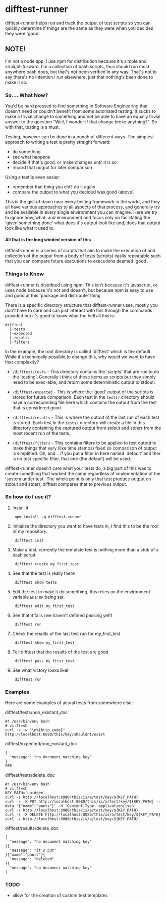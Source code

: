 # difftest-runner
difftest-runner helps run and track the output of test scripts so you can quickly
determine if things are the same as they were when you decided they were 'good'.

## NOTE!
I'm not a node app, I use npm for distribution because it's simple and
straight-forward.  I'm a collection of bash scripts, thus should run most
anywhere bash does, but that's not been verified in any way. That's not to
say there's no intention I run elsewhere, just that nothing's been done to
make it so.


### So.... What Now?
You'd be hard pressed to find something in Software Engineering that doesn't need or couldn't benefit from some automated testing.  It sucks to make a trivial change to something and not be able to have an equally trivial answer to the question "Well, I wonder if that change broke anything?".  So with that, testing is a must.  

  Testing, however can be done in a bunch of different ways. The simplest 
approach to writing a test is pretty straight forward:

* do something
* see what happens
* decide if that's good, or make changes until it is so
* record that output for later comparison

Using a test is even easier:

* remember that thing you did? do it again
* compare the output to what you decided was good (above)

This is the gist of damn near every testing framework in the world, and they
all have various approaches to all aspects of that process, and generally try
and be available in every single environment you can imagine. Here we try to
ignore how, what, and environment and focus only on facilitating the
'given something done' what does it's output look like and, does that output
look like what it used to.

#### All that is the long winded version of this
difftest-runner is a series of scripts that aim to make the execution of and collection of the output from a body of tests (scripts) easily repeatable
such that you can compare future executions to executions deemed 'good'.


### Things to Know

difftest-runner is distribted using npm.  This isn't because it's javascript,
or uses node because it's not and doesn't, but because npm is easy to use and
good at this 'package and distribute' thing.

There is a specific directory structure that difftest-runner uses, mostly you
don't have to care and can just interact with this through the commands provided
but it's good to know what the hell all this is:

    difftest 
      |-tests
      |-expected
      |-results
      |-filters

In the example, the root directory is called 'difftest' which is the default.
While it's technically possible to change this, why would we want to have that
complexity? 

* `/difftest/tests` - This directory contains the 'scripts' that are run to do
the 'testing'.  Generally I think of these items as scripts but they simply
need to be exec-able, and return some deterministic output to stdout.

* `/difftest/expected` - This is where the 'good' output of the scripts is stored
for future comparison.  Each test in the `tests/` directory should have a corresponding
file here which contains the output from the test that is considered good.

* `/difftest/results` - This is where the output of the last run of each test is
stored.  Each test in the `tests/` directory will create a file in this directory
containing the captured output from stdout and stderr from the most recent run
of the tests.

* `/difftest/filters` - This contains filters to be applied to test output to
make things that vary (like time stamps) fixed so comparison of output
is simplified.  Oh, and... If you put a filter in here named 'default' and ther is
no test specific filter, that one (the default) will be used.

difftest-runner doesn't care what your tests do, a big part of this was to create
something that worked the same regardless of implementation of the 'system under
test'. The whole point is only that test produce output on stdout and stderr,
difftest compares that to previous output.

### So how do I use it?

1. Install it 

        npm install -g difftest-runner

1. Initialize the directory you want to have tests in, I find this to be the root 
of my repository.

        difftest init

1. Make a test, currently the template test is nothing more than a stub of a 
bash script.   

        difftest create my_first_test

1. See that the test is really there
    
        difftest show tests

1. Edit the test to make it do something, this relies on the environment variable
```EDITOR``` being set.
  
        difftest edit my_first_test

1. See that it fails (we haven't defined passing yet!)
  
        difftest run

1. Check the results of the last test run for my\_first\_test

        difftest show my_first_test

1. Tell difftest that the results of the test are good

        difftest pass my_first_test

1. See what victory looks like!
  
        difftest run

### Examples
Here are some examples of actual tests from somewhere else:

difftest/tests/non_existant_doc 

    #! /usr/bin/env bash
    # vi:ft=sh
    curl -s -w "\n%{http_code}" http://localhost:8080/this/key/shouldnt/exist

difftest/expected/non_existant_doc

    {
      "message": "no document matching key"
    }
    200

difftest/tests/delete_doc

    #! /usr/bin/env bash
    # vi:ft=sh
    KEY_PATH=`uuidgen`
    curl -s http://localhost:8080/this/is/a/test/key/${KEY_PATH}
    curl -s -X PUT http://localhost:8080/this/is/a/test/key/${KEY_PATH} --data '{"name":"pants"}' -H 'Content-Type: application/json'
    curl -s http://localhost:8080/this/is/a/test/key/${KEY_PATH}
    curl -s -X DELETE http://localhost:8080/this/is/a/test/key/${KEY_PATH}
    curl -s http://localhost:8080/this/is/a/test/key/${KEY_PATH}

difftest/results/delete_doc

    {
      "message": "no document matching key"
    }{
      "message": "it's put"
    }{"name":"pants"}{
      "message": "deleted"
    }{
      "message": "no document matching key"
    }

### TODO

* allow for the creation of custom test templates
